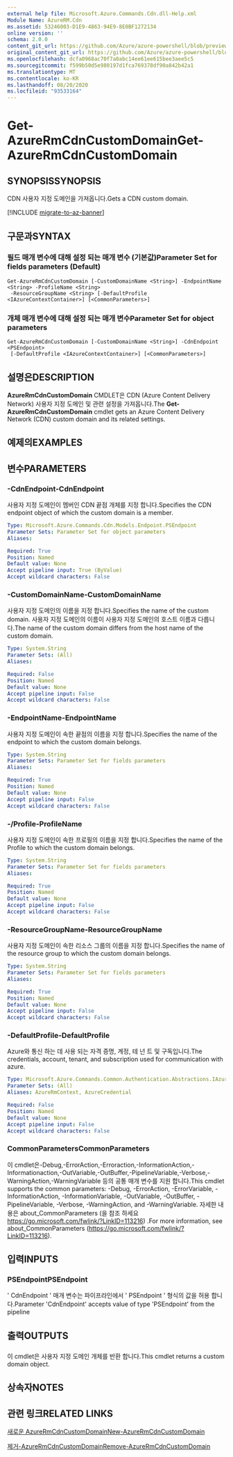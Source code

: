 ```yaml
---
external help file: Microsoft.Azure.Commands.Cdn.dll-Help.xml
Module Name: AzureRM.Cdn
ms.assetid: 53246003-D1E9-4863-94E9-8E0BF1272134
online version: ''
schema: 2.0.0
content_git_url: https://github.com/Azure/azure-powershell/blob/preview/src/ResourceManager/Cdn/Commands.Cdn/help/Get-AzureRmCdnCustomDomain.md
original_content_git_url: https://github.com/Azure/azure-powershell/blob/preview/src/ResourceManager/Cdn/Commands.Cdn/help/Get-AzureRmCdnCustomDomain.md
ms.openlocfilehash: dcfa0968ac70f7a0abc14ee61ee615bee3aee5c5
ms.sourcegitcommit: f599b50d5e980197d1fca769378df90a842b42a1
ms.translationtype: MT
ms.contentlocale: ko-KR
ms.lasthandoff: 08/20/2020
ms.locfileid: "93533164"
---
```

# <span data-ttu-id="17e2f-101">Get-AzureRmCdnCustomDomain</span><span class="sxs-lookup"><span data-stu-id="17e2f-101">Get-AzureRmCdnCustomDomain</span></span>

## <span data-ttu-id="17e2f-102">SYNOPSIS</span><span class="sxs-lookup"><span data-stu-id="17e2f-102">SYNOPSIS</span></span>
<span data-ttu-id="17e2f-103">CDN 사용자 지정 도메인을 가져옵니다.</span><span class="sxs-lookup"><span data-stu-id="17e2f-103">Gets a CDN custom domain.</span></span>

[!INCLUDE [migrate-to-az-banner](../../includes/migrate-to-az-banner.md)]

## <span data-ttu-id="17e2f-104">구문과</span><span class="sxs-lookup"><span data-stu-id="17e2f-104">SYNTAX</span></span>

### <span data-ttu-id="17e2f-105">필드 매개 변수에 대해 설정 되는 매개 변수 (기본값)</span><span class="sxs-lookup"><span data-stu-id="17e2f-105">Parameter Set for fields parameters (Default)</span></span>
```
Get-AzureRmCdnCustomDomain [-CustomDomainName <String>] -EndpointName <String> -ProfileName <String>
 -ResourceGroupName <String> [-DefaultProfile <IAzureContextContainer>] [<CommonParameters>]
```

### <span data-ttu-id="17e2f-106">개체 매개 변수에 대해 설정 되는 매개 변수</span><span class="sxs-lookup"><span data-stu-id="17e2f-106">Parameter Set for object parameters</span></span>
```
Get-AzureRmCdnCustomDomain [-CustomDomainName <String>] -CdnEndpoint <PSEndpoint>
 [-DefaultProfile <IAzureContextContainer>] [<CommonParameters>]
```

## <span data-ttu-id="17e2f-107">설명은</span><span class="sxs-lookup"><span data-stu-id="17e2f-107">DESCRIPTION</span></span>
<span data-ttu-id="17e2f-108">**AzureRmCdnCustomDomain** CMDLET은 CDN (Azure Content Delivery Network) 사용자 지정 도메인 및 관련 설정을 가져옵니다.</span><span class="sxs-lookup"><span data-stu-id="17e2f-108">The **Get-AzureRmCdnCustomDomain** cmdlet gets an Azure Content Delivery Network (CDN) custom domain and its related settings.</span></span>

## <span data-ttu-id="17e2f-109">예제의</span><span class="sxs-lookup"><span data-stu-id="17e2f-109">EXAMPLES</span></span>

## <span data-ttu-id="17e2f-110">변수</span><span class="sxs-lookup"><span data-stu-id="17e2f-110">PARAMETERS</span></span>

### <span data-ttu-id="17e2f-111">-CdnEndpoint</span><span class="sxs-lookup"><span data-stu-id="17e2f-111">-CdnEndpoint</span></span>
<span data-ttu-id="17e2f-112">사용자 지정 도메인이 멤버인 CDN 끝점 개체를 지정 합니다.</span><span class="sxs-lookup"><span data-stu-id="17e2f-112">Specifies the CDN endpoint object of which the custom domain is a member.</span></span>

```yaml
Type: Microsoft.Azure.Commands.Cdn.Models.Endpoint.PSEndpoint
Parameter Sets: Parameter Set for object parameters
Aliases: 

Required: True
Position: Named
Default value: None
Accept pipeline input: True (ByValue)
Accept wildcard characters: False
```

### <span data-ttu-id="17e2f-113">-CustomDomainName</span><span class="sxs-lookup"><span data-stu-id="17e2f-113">-CustomDomainName</span></span>
<span data-ttu-id="17e2f-114">사용자 지정 도메인의 이름을 지정 합니다.</span><span class="sxs-lookup"><span data-stu-id="17e2f-114">Specifies the name of the custom domain.</span></span>
<span data-ttu-id="17e2f-115">사용자 지정 도메인의 이름이 사용자 지정 도메인의 호스트 이름과 다릅니다.</span><span class="sxs-lookup"><span data-stu-id="17e2f-115">The name of the custom domain differs from the host name of the custom domain.</span></span>

```yaml
Type: System.String
Parameter Sets: (All)
Aliases: 

Required: False
Position: Named
Default value: None
Accept pipeline input: False
Accept wildcard characters: False
```

### <span data-ttu-id="17e2f-116">-EndpointName</span><span class="sxs-lookup"><span data-stu-id="17e2f-116">-EndpointName</span></span>
<span data-ttu-id="17e2f-117">사용자 지정 도메인이 속한 끝점의 이름을 지정 합니다.</span><span class="sxs-lookup"><span data-stu-id="17e2f-117">Specifies the name of the endpoint to which the custom domain belongs.</span></span>

```yaml
Type: System.String
Parameter Sets: Parameter Set for fields parameters
Aliases: 

Required: True
Position: Named
Default value: None
Accept pipeline input: False
Accept wildcard characters: False
```

### <span data-ttu-id="17e2f-118">-/Profile</span><span class="sxs-lookup"><span data-stu-id="17e2f-118">-ProfileName</span></span>
<span data-ttu-id="17e2f-119">사용자 지정 도메인이 속한 프로필의 이름을 지정 합니다.</span><span class="sxs-lookup"><span data-stu-id="17e2f-119">Specifies the name of the Profile to which the custom domain belongs.</span></span>

```yaml
Type: System.String
Parameter Sets: Parameter Set for fields parameters
Aliases: 

Required: True
Position: Named
Default value: None
Accept pipeline input: False
Accept wildcard characters: False
```

### <span data-ttu-id="17e2f-120">-ResourceGroupName</span><span class="sxs-lookup"><span data-stu-id="17e2f-120">-ResourceGroupName</span></span>
<span data-ttu-id="17e2f-121">사용자 지정 도메인이 속한 리소스 그룹의 이름을 지정 합니다.</span><span class="sxs-lookup"><span data-stu-id="17e2f-121">Specifies the name of the resource group to which the custom domain belongs.</span></span>

```yaml
Type: System.String
Parameter Sets: Parameter Set for fields parameters
Aliases: 

Required: True
Position: Named
Default value: None
Accept pipeline input: False
Accept wildcard characters: False
```

### <span data-ttu-id="17e2f-122">-DefaultProfile</span><span class="sxs-lookup"><span data-stu-id="17e2f-122">-DefaultProfile</span></span>
<span data-ttu-id="17e2f-123">Azure와 통신 하는 데 사용 되는 자격 증명, 계정, 테 넌 트 및 구독입니다.</span><span class="sxs-lookup"><span data-stu-id="17e2f-123">The credentials, account, tenant, and subscription used for communication with azure.</span></span>

```yaml
Type: Microsoft.Azure.Commands.Common.Authentication.Abstractions.IAzureContextContainer
Parameter Sets: (All)
Aliases: AzureRmContext, AzureCredential

Required: False
Position: Named
Default value: None
Accept pipeline input: False
Accept wildcard characters: False
```

### <span data-ttu-id="17e2f-124">CommonParameters</span><span class="sxs-lookup"><span data-stu-id="17e2f-124">CommonParameters</span></span>
<span data-ttu-id="17e2f-125">이 cmdlet은-Debug,-ErrorAction,-Erroraction,-InformationAction,-Informationaction,-OutVariable,-OutBuffer,-PipelineVariable,-Verbose,-WarningAction,-WarningVariable 등의 공통 매개 변수를 지원 합니다.</span><span class="sxs-lookup"><span data-stu-id="17e2f-125">This cmdlet supports the common parameters: -Debug, -ErrorAction, -ErrorVariable, -InformationAction, -InformationVariable, -OutVariable, -OutBuffer, -PipelineVariable, -Verbose, -WarningAction, and -WarningVariable.</span></span> <span data-ttu-id="17e2f-126">자세한 내용은 about_CommonParameters (을 참조 하세요 https://go.microsoft.com/fwlink/?LinkID=113216) .</span><span class="sxs-lookup"><span data-stu-id="17e2f-126">For more information, see about_CommonParameters (https://go.microsoft.com/fwlink/?LinkID=113216).</span></span>

## <span data-ttu-id="17e2f-127">입력</span><span class="sxs-lookup"><span data-stu-id="17e2f-127">INPUTS</span></span>

### <span data-ttu-id="17e2f-128">PSEndpoint</span><span class="sxs-lookup"><span data-stu-id="17e2f-128">PSEndpoint</span></span>
<span data-ttu-id="17e2f-129">' CdnEndpoint ' 매개 변수는 파이프라인에서 ' PSEndpoint ' 형식의 값을 허용 합니다.</span><span class="sxs-lookup"><span data-stu-id="17e2f-129">Parameter 'CdnEndpoint' accepts value of type 'PSEndpoint' from the pipeline</span></span>

## <span data-ttu-id="17e2f-130">출력</span><span class="sxs-lookup"><span data-stu-id="17e2f-130">OUTPUTS</span></span>

###  
<span data-ttu-id="17e2f-131">이 cmdlet은 사용자 지정 도메인 개체를 반환 합니다.</span><span class="sxs-lookup"><span data-stu-id="17e2f-131">This cmdlet returns a custom domain object.</span></span>

## <span data-ttu-id="17e2f-132">상속자</span><span class="sxs-lookup"><span data-stu-id="17e2f-132">NOTES</span></span>

## <span data-ttu-id="17e2f-133">관련 링크</span><span class="sxs-lookup"><span data-stu-id="17e2f-133">RELATED LINKS</span></span>

[<span data-ttu-id="17e2f-134">새로운 AzureRmCdnCustomDomain</span><span class="sxs-lookup"><span data-stu-id="17e2f-134">New-AzureRmCdnCustomDomain</span></span>](./New-AzureRmCdnCustomDomain.md)

[<span data-ttu-id="17e2f-135">제거-AzureRmCdnCustomDomain</span><span class="sxs-lookup"><span data-stu-id="17e2f-135">Remove-AzureRmCdnCustomDomain</span></span>](./Remove-AzureRmCdnCustomDomain.md)


